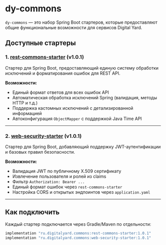 # dy-commons

`dy-commons` — это набор Spring Boot стартеров, которые предоставляют общие функциональные возможности для сервисов Digital Yard.

## Доступные стартеры

### 1. [rest-commons-starter](rest-commons-starter/README.md) (v1.0.1)

Стартер для Spring Boot, предоставляющий единую систему обработки исключений и форматирования ошибок для REST API.

**Возможности:**

- Единый формат ответов для всех ошибок API
- Автоматическая обработка исключений Spring (валидация, методы HTTP и т.д.)
- Поддержка кастомных исключений с детализированной информацией
- Автоконфигурация `ObjectMapper` с поддержкой Java Time API

---

### 2. [web-security-starter](web-security-starter/README.md) (v1.0.1)

Стартер для Spring Boot, добавляющий поддержку JWT-аутентификации и базовых правил безопасности.

**Возможности:**

- Валидация JWT по публичному X.509 сертификату
- Извлечение пользователя и ролей из claims
- Фильтр `Authorization: Bearer ...`
- Единый формат ошибок через `rest-commons-starter`
- Настройка CORS и открытых эндпоинтов через `application.yaml`

---

## Как подключить

Каждый стартер подключается через Gradle/Maven по отдельности:

```groovy
implementation "ru.digitalyard.commons:rest-commons-starter:1.0.1"
implementation "ru.digitalyard.commons:web-security-starter:1.0.1"
```